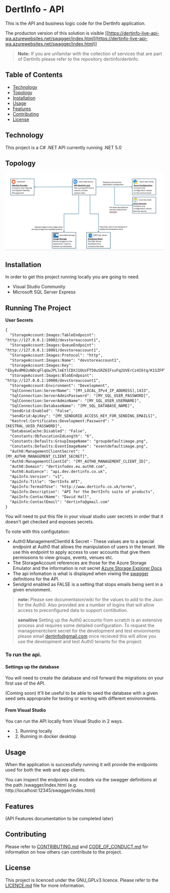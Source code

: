 


# DertInfo - API

This is the API and business logic code for the DertInfo application.

The producton version of this solution is visible [[https://dertinfo-live-api-wa.azurewebsites.net/swagger/index.html](https://dertinfo-live-api-wa.azurewebsites.net/swagger/index.html)]

> **Note:** If you are unfamilar with the collection of services that are part of DertInfo please refer to the repository dertinfo/dertinfo.

## Table of Contents

- [Technology](#technology)
- [Topology](#topology)
- [Installation](#installation)
- [Usage](#usage)
- [Features](#features)
- [Contributing](#contributing)
- [License](#license)

## Technology

This project is a C# .NET API currently running .NET 5.0 

## Topology

![Application Containers](/docs/images/architecture-dertinfo-api-containerlevel.png)

## Installation

In order to get this project running locally you are going to need.

- Visual Studio Community
- Microsoft SQL Server Express


## Running The Project



**User Secrets**
```
{
  "StorageAccount:Images:TableEndpoint": "http://127.0.0.1:10002/devstoreaccount1",
  "StorageAccount:Images:QueueEndpoint": "http://127.0.0.1:10001/devstoreaccount1",
  "StorageAccount:Images:Protocol": "http",
  "StorageAccount:Images:Name": "devstoreaccount1",
  "StorageAccount:Images:Key": "Eby8vdM02xNOcqFlqUwJPLlmEtlCDXJ1OUzFT50uSRZ6IFsuFq2UVErCz4I6tq/K1SZFPTOtr/KBHBeksoGMGw==",
  "StorageAccount:Images:BlobEndpoint": "http://127.0.0.1:10000/devstoreaccount1",
  "StorageAccount:Environment": "Development",
  "SqlConnection:ServerName": "[MY_LOCAL_IPv4_IP_ADDRESS],1433",
  "SqlConnection:ServerAdminPassword": "[MY_SQL_USER_PASSWORD]",
  "SqlConnection:ServerAdminName": "[MY_SQL_USER_USERNAME]",
  "SqlConnection:DatabaseName": "[MY_SQL_DATABASE_NAME]",
  "SendGrid:Enabled": "False",
  "SendGrid:ApiKey": "[MY_SENDGRID_ACCESS_KEY_FOR_SENDING_EMAILS]",
  "Kestrel:Certificates:Development:Password": "[KESTRAL_UUID_PASSWORD]",
  "DatabaseCache:Disabled": "False",
  "Constants:ObfuscationIdLength": "6",
  "Constants:Defaults:GroupImageName": "groupdefaultimage.png",
  "Constants:Defaults:EventImageName": "eventdefaultimage.png",
  "Auth0:ManagementClientSecret": "[MY_AUTH0_MANAGEMENT_CLIENT_SECRET]",
  "Auth0:ManagementClientId": "[MY_AUTH0_MANAGEMENT_CLIENT_ID]",
  "Auth0:Domain": "dertinfodev.eu.auth0.com",
  "Auth0:Audience": "api.dev.dertinfo.co.uk",
  "ApiInfo:Version": "v1",
  "ApiInfo:Title": "DertInfo API",
  "ApiInfo:TermsOfUse": "http://www.dertinfo.co.uk/terms",
  "ApiInfo:Description": "API for the DertInfo suite of products",
  "ApiInfo:ContactName": "David Hall",
  "ApiInfo:ContactEmail": "dertinfo@gmail.com"
}
```
You will need to put this file in your visual studio user secrets in order that it doesn't get checked and exposes secrets. 

To note with this configutation: 
- Auth0:ManagementClientId & Secret - These values are to a special endpoint at Auth0 that allows the manipulation of users in the tenant. We use this endpoint to apply access to user accounts that give them permissions to view groups, events, venues etc. 
- The StorageAccount references are those for the Azure Storage Emulator and the information is not secret [Azure Storage Explorer Docs](https://learn.microsoft.com/en-us/azure/storage/common/storage-use-emulator)
- The api infomation is what is displayed when viwing the [swagger](https://swagger.io/tools/swaggerhub) definitions for the API. 
- Sendgrid enabled as FALSE is a setting that stops emails being sent in a given envionment. 

> **note:** Please see documentaion/wiki for the values to add to the Json for the Auth0. Also provided are a number of logins that will allow access to preconfigured data to support contibution. 

> **sensitive** Setting up the Auth0 accounts from scratch is an extensive process and requires some detailed configuration. To request the managementclient secret for the development and test envionments please email [dertinfo@gmail.com](mailto:dertinfo@gmail.com) once recieved this will allow you use the development and test Auth0 tenants for the project. 

### To run the api.

#### Settings up the database
You will need to create the database and roll forward the migrations on your first use of the API. 

(Coming soon) It'll be useful to be able to seed the database with a given seed sets appropraite for testing or working with different environments. 

#### From Visual Studio
You can run the API locally from Visual Studio in 2 ways. 
- 1) Running locally
- 2) Running in docker desktop

## Usage

When the application is successfully running it will provide the endpoints used for both the web and app clients. 

You can inspect the endpoints and models via the swagger definitions at the path /swagger/index.html (e.g. http://localhost:12345/swagger/indes.html)

## Features

(API Features documentation to be completed later)

## Contributing

Please refer to [CONTRIBUTING.md](/CONTRIBUTING.md) and [CODE_OF_CONDUCT.md](/CODE_OF_CONDUCT.md) for information on how others can contribute to the project.

## License

This project is licenced under the GNU_GPLv3 licence. Please refer to the [LICENCE.md](/LICENCE.md) file for more information. 
